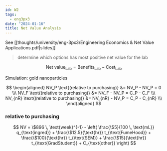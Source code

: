 ```yaml
---
id: W2
tags:
  - eng3px3
date: "2024-01-16"
title: Net Value Analysis
---
```


See [[thoughts/university/eng-3px3/Engineering Economics & Net Value Applications.pdf|slides]]

> determine which options has most positive net value for the lab

$$
\text{Net value}_{\text{Lab}} = \text{Benefits}_{\text{Lab}} - \text{Cost}_{\text{Lab}}
$$

Simulation: gold nanoparticles

$$
\begin{aligned}
    NV_P \text{(relative to purchasing)} &= NV_P - NV_P = 0 \\\
    NV_F \text{(relative to purchasing)} &= NV_F - NV_P = C_P - C_F \\\
    NV_{nR} \text{(relative to purchasing)} &= NV_{nR} - NV_P = C_P - C_{nR} \\\
\end{aligned}
$$

### relative to purchasing

$$
NV = \$896 \, \text{week}^{-1} - \left( \frac{\$5}{100 \, \text{mL}} q_{\text{ingred}} + \frac{\$12.5}{\text{hr}} t_{\text{FumeHood}} + \frac{\$100}{\text{hr}} t_{\text{SEM}} + \frac{\$15}{\text{hr}} t_{\text{GradStudent}} + C_{\text{other}} \right)
$$
